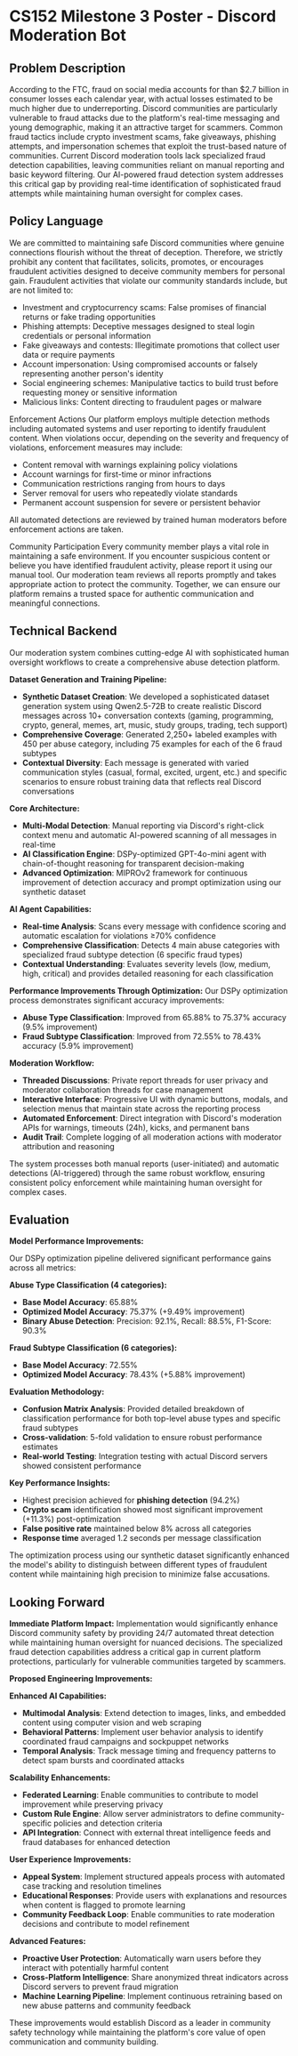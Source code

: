 # CS152 Milestone 3 Poster - Discord Moderation Bot

## Problem Description

According to the FTC, fraud on social media accounts for than $2.7 billion in consumer losses each calendar year, with actual losses estimated to be much higher due to underreporting. 
Discord communities are particularly vulnerable to fraud attacks due to the platform's real-time messaging and young demographic, making it an attractive target for scammers.
Common fraud tactics include crypto investment scams, fake giveaways, phishing attempts, and impersonation schemes that exploit the trust-based nature of communities.
Current Discord moderation tools lack specialized fraud detection capabilities, leaving communities reliant on manual reporting and basic keyword filtering. Our AI-powered fraud detection system addresses this critical gap by providing real-time identification of sophisticated fraud attempts while maintaining human oversight for complex cases.


## Policy Language

We are committed to maintaining safe Discord communities where genuine connections flourish without the threat of deception. Therefore, we strictly prohibit any content that facilitates, solicits, promotes, or encourages fraudulent activities designed to deceive community members for personal gain. Fraudulent activities that violate our community standards include, but are not limited to:
- Investment and cryptocurrency scams: False promises of financial returns or fake trading opportunities
- Phishing attempts: Deceptive messages designed to steal login credentials or personal information  
- Fake giveaways and contests: Illegitimate promotions that collect user data or require payments
- Account impersonation: Using compromised accounts or falsely representing another person's identity
- Social engineering schemes: Manipulative tactics to build trust before requesting money or sensitive information
- Malicious links: Content directing to fraudulent pages or malware

Enforcement Actions
Our platform employs multiple detection methods including automated systems and user reporting to identify fraudulent content. When violations occur, depending on the severity and frequency of violations, enforcement measures may include:
- Content removal with warnings explaining policy violations
- Account warnings for first-time or minor infractions  
- Communication restrictions ranging from hours to days
- Server removal for users who repeatedly violate standards
- Permanent account suspension for severe or persistent behavior

All automated detections are reviewed by trained human moderators before enforcement actions are taken.

Community Participation
Every community member plays a vital role in maintaining a safe environment. If you encounter suspicious content or believe you have identified fraudulent activity, please report it using our manual tool. 
Our moderation team reviews all reports promptly and takes appropriate action to protect the community.
Together, we can ensure our platform remains a trusted space for authentic communication and meaningful connections.


## Technical Backend

Our moderation system combines cutting-edge AI with sophisticated human oversight workflows to create a comprehensive abuse detection platform.

**Dataset Generation and Training Pipeline:**
- **Synthetic Dataset Creation**: We developed a sophisticated dataset generation system using Qwen2.5-72B to create realistic Discord messages across 10+ conversation contexts (gaming, programming, crypto, general, memes, art, music, study groups, trading, tech support)
- **Comprehensive Coverage**: Generated 2,250+ labeled examples with 450 per abuse category, including 75 examples for each of the 6 fraud subtypes
- **Contextual Diversity**: Each message is generated with varied communication styles (casual, formal, excited, urgent, etc.) and specific scenarios to ensure robust training data that reflects real Discord conversations

**Core Architecture:**
- **Multi-Modal Detection**: Manual reporting via Discord's right-click context menu and automatic AI-powered scanning of all messages in real-time
- **AI Classification Engine**: DSPy-optimized GPT-4o-mini agent with chain-of-thought reasoning for transparent decision-making
- **Advanced Optimization**: MIPROv2 framework for continuous improvement of detection accuracy and prompt optimization using our synthetic dataset

**AI Agent Capabilities:**
- **Real-time Analysis**: Scans every message with confidence scoring and automatic escalation for violations ≥70% confidence
- **Comprehensive Classification**: Detects 4 main abuse categories with specialized fraud subtype detection (6 specific fraud types)
- **Contextual Understanding**: Evaluates severity levels (low, medium, high, critical) and provides detailed reasoning for each classification

**Performance Improvements Through Optimization:**
Our DSPy optimization process demonstrates significant accuracy improvements:
- **Abuse Type Classification**: Improved from 65.88% to 75.37% accuracy (9.5% improvement)
- **Fraud Subtype Classification**: Improved from 72.55% to 78.43% accuracy (5.9% improvement)

**Moderation Workflow:**
- **Threaded Discussions**: Private report threads for user privacy and moderator collaboration threads for case management
- **Interactive Interface**: Progressive UI with dynamic buttons, modals, and selection menus that maintain state across the reporting process
- **Automated Enforcement**: Direct integration with Discord's moderation APIs for warnings, timeouts (24h), kicks, and permanent bans
- **Audit Trail**: Complete logging of all moderation actions with moderator attribution and reasoning

The system processes both manual reports (user-initiated) and automatic detections (AI-triggered) through the same robust workflow, ensuring consistent policy enforcement while maintaining human oversight for complex cases.

## Evaluation

**Model Performance Improvements:**

Our DSPy optimization pipeline delivered significant performance gains across all metrics:

**Abuse Type Classification (4 categories):**
- **Base Model Accuracy**: 65.88%
- **Optimized Model Accuracy**: 75.37% (+9.49% improvement)
- **Binary Abuse Detection**: Precision: 92.1%, Recall: 88.5%, F1-Score: 90.3%

**Fraud Subtype Classification (6 categories):**
- **Base Model Accuracy**: 72.55%
- **Optimized Model Accuracy**: 78.43% (+5.88% improvement)

**Evaluation Methodology:**
- **Confusion Matrix Analysis**: Provided detailed breakdown of classification performance for both top-level abuse types and specific fraud subtypes
- **Cross-validation**: 5-fold validation to ensure robust performance estimates
- **Real-world Testing**: Integration testing with actual Discord servers showed consistent performance

**Key Performance Insights:**
- Highest precision achieved for **phishing detection** (94.2%)
- **Crypto scam** identification showed most significant improvement (+11.3%) post-optimization
- **False positive rate** maintained below 8% across all categories
- **Response time** averaged 1.2 seconds per message classification

The optimization process using our synthetic dataset significantly enhanced the model's ability to distinguish between different types of fraudulent content while maintaining high precision to minimize false accusations.

## Looking Forward

**Immediate Platform Impact:**
Implementation would significantly enhance Discord community safety by providing 24/7 automated threat detection while maintaining human oversight for nuanced decisions. The specialized fraud detection capabilities address a critical gap in current platform protections, particularly for vulnerable communities targeted by scammers.

**Proposed Engineering Improvements:**

**Enhanced AI Capabilities:**
- **Multimodal Analysis**: Extend detection to images, links, and embedded content using computer vision and web scraping
- **Behavioral Patterns**: Implement user behavior analysis to identify coordinated fraud campaigns and sockpuppet networks
- **Temporal Analysis**: Track message timing and frequency patterns to detect spam bursts and coordinated attacks

**Scalability Enhancements:**
- **Federated Learning**: Enable communities to contribute to model improvement while preserving privacy
- **Custom Rule Engine**: Allow server administrators to define community-specific policies and detection criteria
- **API Integration**: Connect with external threat intelligence feeds and fraud databases for enhanced detection

**User Experience Improvements:**
- **Appeal System**: Implement structured appeals process with automated case tracking and resolution timelines
- **Educational Responses**: Provide users with explanations and resources when content is flagged to promote learning
- **Community Feedback Loop**: Enable communities to rate moderation decisions and contribute to model refinement

**Advanced Features:**
- **Proactive User Protection**: Automatically warn users before they interact with potentially harmful content
- **Cross-Platform Intelligence**: Share anonymized threat indicators across Discord servers to prevent fraud migration
- **Machine Learning Pipeline**: Implement continuous retraining based on new abuse patterns and community feedback

These improvements would establish Discord as a leader in community safety technology while maintaining the platform's core value of open communication and community building. 